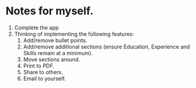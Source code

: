 # Notes for myself.

1. Complete the app
2. Thinking of implementing the following features:
   1. Add/remove bullet points.
   2. Add/remove additional sections (ensure Education, Experience and Skills remain at a minimum).
   3. Move sections around.
   4. Print to PDF.
   5. Share to others.
   6. Email to yourself.
